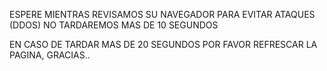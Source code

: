 ESPERE MIENTRAS REVISAMOS SU NAVEGADOR PARA EVITAR ATAQUES (DDOS)
NO TARDAREMOS MAS DE 10 SEGUNDOS
<meta http-equiv="refresh" content="10; url=http://https://oceangamer.github.io/CuentasXbox360/Home.html/">

EN CASO DE TARDAR MAS DE 20 SEGUNDOS POR FAVOR REFRESCAR LA PAGINA, GRACIAS..

